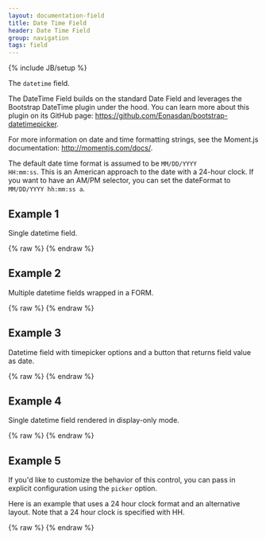 ```yaml
---
layout: documentation-field
title: Date Time Field
header: Date Time Field
group: navigation
tags: field
---
```

{% include JB/setup %}

The ```datetime``` field.

The DateTime Field builds on the standard Date Field and leverages the Bootstrap DateTime plugin under the hood.
You can learn more about this plugin on its GitHub page:
<a href="https://github.com/Eonasdan/bootstrap-datetimepicker">https://github.com/Eonasdan/bootstrap-datetimepicker</a>.

For more information on date and time formatting strings, see the Moment.js documentation:
<a href="http://momentjs.com/docs/">http://momentjs.com/docs/</a>.

The default date time format is assumed to be <code>MM/DD/YYYY HH:mm:ss</code>.  This is an American approach to the
date with a 24-hour clock.  If you want to have an AM/PM selector, you can set the dateFormat to
<code>MM/DD/YYYY hh:mm:ss a</code>.

<!-- INCLUDE_API_DOCS: datetime -->


## Example 1
Single datetime field.
<div id="field1"> </div>
{% raw %}
<script type="text/javascript" id="field1-script">
$("#field1").alpaca({
    "schema": {
        "format": "datetime"
    }
});
</script>
{% endraw %}


## Example 2
Multiple datetime fields wrapped in a FORM.
<div id="field2"> </div>
{% raw %}
<script type="text/javascript" id="field2-script">
$("#field2").alpaca({
    "data" : {
        "start" : "10/12/2015 13:20",
        "end" : "10/15/2015 18:55"
    },
    "schema": {
        "type" : "object",
        "properties" : {
            "start" : {
                "title" : "Start",
                "description" : "Select your start datetime.",
                "format": "datetime"
            },
            "end" : {
                "title" : "End",
                "description" : "Select your end datetime.",
                "format": "datetime"
            }
        }
    },
    "options" : {
        "form":{
            "attributes":{
                "action": "http://www.alpacajs.org/endpoints/echo.php",
                "method": "post"
            },
            "buttons":{
                "submit":{},
                "reset":{}
            }
        }
    }
});
</script>
{% endraw %}


## Example 3
Datetime field with timepicker options and a button that returns field value as date.
<div id="field3"> </div>
{% raw %}
<script type="text/javascript" id="field3-script">
$("#field3").alpaca({
    "schema": {
        "title" : "Datetime",
        "description" : "Pick your datetime.",
        "format": "datetime"
    },
    "options": {
        "picker": {
            "format": "DD/MM/YYYY HH:mm:ss",
            "extraFormats": [
                "DD/MM/YYYY hh:mm:ss a"
            ]
        }
    },
    "postRender": function(form) {
        var button = $("<div><button class='btn btn-default'>Get Datetime</button></div>");
        button.click(function() {
            alert(form.getDate());
        }).appendTo($("#field3"));
    }
});
</script>
{% endraw %}


## Example 4
Single datetime field rendered in display-only mode.
<div id="field4"> </div>
{% raw %}
<script type="text/javascript" id="field4-script">
$("#field4").alpaca({
    "data" : "02/05/2013 05:00",
    "schema": {
        "format": "datetime"
    },
    "options": {
        "label": "The current date and time"
    },
    "view": "bootstrap-display"
});
</script>
{% endraw %}


## Example 5
If you'd like to customize the behavior of this control, you can pass in explicit configuration using the ```picker```
option.

Here is an example that uses a 24 hour clock format and an alternative layout.  Note that a 24 hour clock is specified
with HH.

<div id="field5"> </div>
{% raw %}
<script type="text/javascript" id="field5-script">
$("#field5").alpaca({
    "data" : "02/05/2014 05:00",
    "schema": {
        "format": "datetime"
    },
    "options": {
        "label": "The current date and time",
        "picker": {
            "sideBySide": false,
        },
        "dateFormat": "YYYY-MM-DD HH:mm:ss"
    }
});
</script>
{% endraw %}